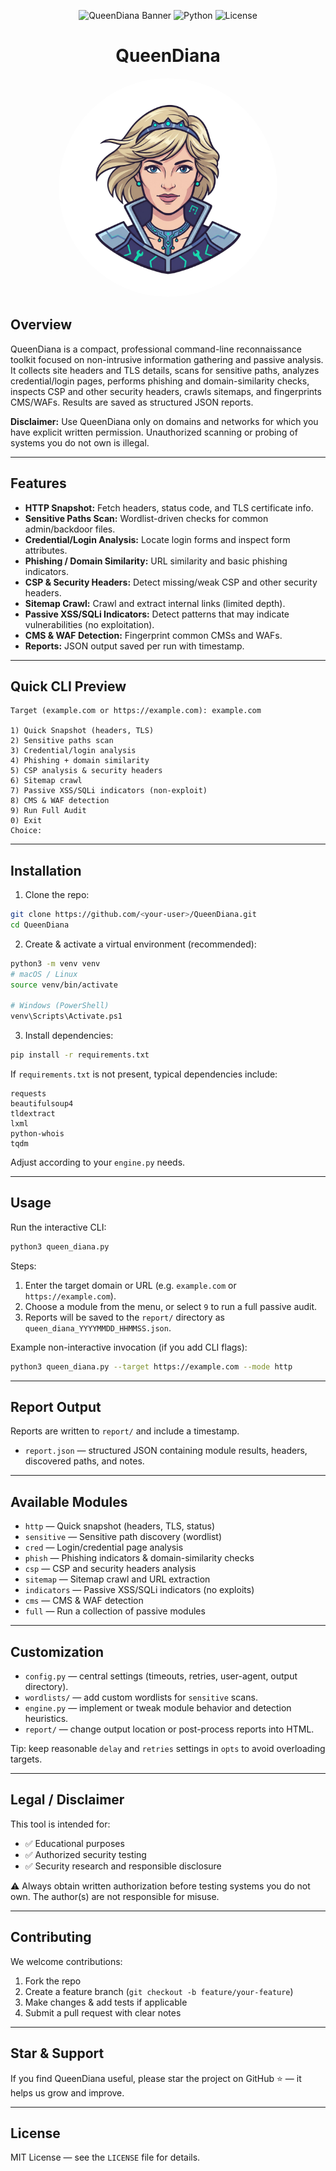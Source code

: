 <div align="center">
  
![QueenDiana Banner](https://img.shields.io/badge/QueenDiana-V1.0.0-ff69b4.svg)
![Python](https://img.shields.io/badge/Python-3.8%2B-blue.svg)
![License](https://img.shields.io/badge/License-MIT-green.svg)

# QueenDiana

<img src="https://github.com/nacttch/QueenDiana/blob/main/QueenDiana.png" alt="QueenDiana" width="350" height="350" style="border-radius: 50%;" />

</div>

## Overview

QueenDiana is a compact, professional command-line reconnaissance toolkit focused on non-intrusive information gathering and passive analysis. It collects site headers and TLS details, scans for sensitive paths, analyzes credential/login pages, performs phishing and domain-similarity checks, inspects CSP and other security headers, crawls sitemaps, and fingerprints CMS/WAFs. Results are saved as structured JSON reports.

**Disclaimer:** Use QueenDiana only on domains and networks for which you have explicit written permission. Unauthorized scanning or probing of systems you do not own is illegal.

---

## Features

* **HTTP Snapshot:** Fetch headers, status code, and TLS certificate info.
* **Sensitive Paths Scan:** Wordlist-driven checks for common admin/backdoor files.
* **Credential/Login Analysis:** Locate login forms and inspect form attributes.
* **Phishing / Domain Similarity:** URL similarity and basic phishing indicators.
* **CSP & Security Headers:** Detect missing/weak CSP and other security headers.
* **Sitemap Crawl:** Crawl and extract internal links (limited depth).
* **Passive XSS/SQLi Indicators:** Detect patterns that may indicate vulnerabilities (no exploitation).
* **CMS & WAF Detection:** Fingerprint common CMSs and WAFs.
* **Reports:** JSON output saved per run with timestamp.

---

## Quick CLI Preview

```
Target (example.com or https://example.com): example.com

1) Quick Snapshot (headers, TLS)
2) Sensitive paths scan
3) Credential/login analysis
4) Phishing + domain similarity
5) CSP analysis & security headers
6) Sitemap crawl
7) Passive XSS/SQLi indicators (non-exploit)
8) CMS & WAF detection
9) Run Full Audit
0) Exit
Choice:
```

---

## Installation

1. Clone the repo:

```bash
git clone https://github.com/<your-user>/QueenDiana.git
cd QueenDiana
```

2. Create & activate a virtual environment (recommended):

```bash
python3 -m venv venv
# macOS / Linux
source venv/bin/activate

# Windows (PowerShell)
venv\Scripts\Activate.ps1
```

3. Install dependencies:

```bash
pip install -r requirements.txt
```

If `requirements.txt` is not present, typical dependencies include:

```
requests
beautifulsoup4
tldextract
lxml
python-whois
tqdm
```

Adjust according to your `engine.py` needs.

---

## Usage

Run the interactive CLI:

```bash
python3 queen_diana.py
```

Steps:

1. Enter the target domain or URL (e.g. `example.com` or `https://example.com`).
2. Choose a module from the menu, or select `9` to run a full passive audit.
3. Reports will be saved to the `report/` directory as `queen_diana_YYYYMMDD_HHMMSS.json`.

Example non-interactive invocation (if you add CLI flags):

```bash
python3 queen_diana.py --target https://example.com --mode http
```

---

## Report Output

Reports are written to `report/` and include a timestamp.

* `report.json` — structured JSON containing module results, headers, discovered paths, and notes.

---

## Available Modules

* `http` — Quick snapshot (headers, TLS, status)
* `sensitive` — Sensitive path discovery (wordlist)
* `cred` — Login/credential page analysis
* `phish` — Phishing indicators & domain-similarity checks
* `csp` — CSP and security headers analysis
* `sitemap` — Sitemap crawl and URL extraction
* `indicators` — Passive XSS/SQLi indicators (no exploits)
* `cms` — CMS & WAF detection
* `full` — Run a collection of passive modules

---

## Customization

* `config.py` — central settings (timeouts, retries, user-agent, output directory).
* `wordlists/` — add custom wordlists for `sensitive` scans.
* `engine.py` — implement or tweak module behavior and detection heuristics.
* `report/` — change output location or post-process reports into HTML.

Tip: keep reasonable `delay` and `retries` settings in `opts` to avoid overloading targets.

---

## Legal / Disclaimer

This tool is intended for:

* ✅ Educational purposes
* ✅ Authorized security testing
* ✅ Security research and responsible disclosure

⚠️ Always obtain written authorization before testing systems you do not own. The author(s) are not responsible for misuse.

---

## Contributing

We welcome contributions:

1. Fork the repo
2. Create a feature branch (`git checkout -b feature/your-feature`)
3. Make changes & add tests if applicable
4. Submit a pull request with clear notes

---

## Star & Support

If you find QueenDiana useful, please star the project on GitHub ⭐ — it helps us grow and improve.

---

## License

MIT License — see the `LICENSE` file for details.
